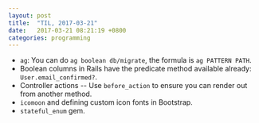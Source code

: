 ```yaml
---
layout: post
title:  "TIL, 2017-03-21"
date:   2017-03-21 08:21:19 +0800
categories: programming
---
```


- `ag`: You can do `ag boolean db/migrate`, the formula is `ag PATTERN PATH`.
- Boolean columns in Rails have the predicate method available already: `User.email_confirmed?`.
- Controller actions -- Use `before_action` to ensure you can render out from another method.
- `icomoon` and defining custom icon fonts in Bootstrap.
- `stateful_enum` gem.

